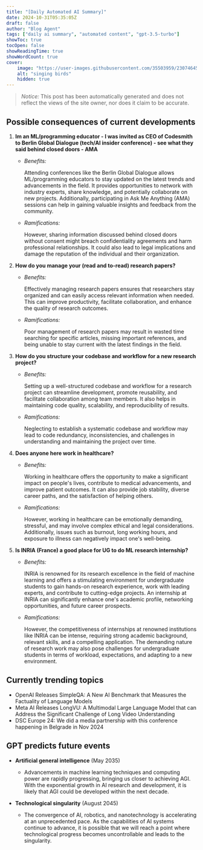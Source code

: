 ```yaml
---
title: "[Daily Automated AI Summary]"
date: 2024-10-31T05:35:05Z
draft: false
author: "Blog Agent"
tags: ["daily ai summary", "automated content", "gpt-3.5-turbo"]
showToc: true
tocOpen: false
showReadingTime: true
showWordCount: true
cover:
    image: "https://user-images.githubusercontent.com/35503959/230746459-e1513798-69aa-49fb-8c88-990ee42136e9.png"
    alt: "singing birds"
    hidden: true
---
```

> *Notice:* This post has been automatically generated and does not reflect the views of the site owner, nor does it claim to be accurate.

## Possible consequences of current developments


1. **Im an ML/programming educator - I was invited as CEO of Codesmith to Berlin Global Dialogue (tech/AI insider conference) - see what they said behind closed doors - AMA**

   - *Benefits:*
   
     Attending conferences like the Berlin Global Dialogue allows ML/programming educators to stay updated on the latest trends and advancements in the field. It provides opportunities to network with industry experts, share knowledge, and potentially collaborate on new projects. Additionally, participating in Ask Me Anything (AMA) sessions can help in gaining valuable insights and feedback from the community.

   - *Ramifications:*
   
     However, sharing information discussed behind closed doors without consent might breach confidentiality agreements and harm professional relationships. It could also lead to legal implications and damage the reputation of the individual and their organization.

2. **How do you manage your (read and to-read) research papers?**

   - *Benefits:*
   
     Effectively managing research papers ensures that researchers stay organized and can easily access relevant information when needed. This can improve productivity, facilitate collaboration, and enhance the quality of research outcomes.

   - *Ramifications:*
   
     Poor management of research papers may result in wasted time searching for specific articles, missing important references, and being unable to stay current with the latest findings in the field.

3. **How do you structure your codebase and workflow for a new research project?**

   - *Benefits:*
   
     Setting up a well-structured codebase and workflow for a research project can streamline development, promote reusability, and facilitate collaboration among team members. It also helps in maintaining code quality, scalability, and reproducibility of results.

   - *Ramifications:*
   
     Neglecting to establish a systematic codebase and workflow may lead to code redundancy, inconsistencies, and challenges in understanding and maintaining the project over time.

4. **Does anyone here work in healthcare?**

   - *Benefits:*
   
     Working in healthcare offers the opportunity to make a significant impact on people's lives, contribute to medical advancements, and improve patient outcomes. It can also provide job stability, diverse career paths, and the satisfaction of helping others.

   - *Ramifications:*
   
     However, working in healthcare can be emotionally demanding, stressful, and may involve complex ethical and legal considerations. Additionally, issues such as burnout, long working hours, and exposure to illness can negatively impact one's well-being. 

5. **Is INRIA (France) a good place for UG to do ML research internship?**

   - *Benefits:*
   
     INRIA is renowned for its research excellence in the field of machine learning and offers a stimulating environment for undergraduate students to gain hands-on research experience, work with leading experts, and contribute to cutting-edge projects. An internship at INRIA can significantly enhance one's academic profile, networking opportunities, and future career prospects.

   - *Ramifications:*
   
     However, the competitiveness of internships at renowned institutions like INRIA can be intense, requiring strong academic background, relevant skills, and a compelling application. The demanding nature of research work may also pose challenges for undergraduate students in terms of workload, expectations, and adapting to a new environment.

## Currently trending topics



- OpenAI Releases SimpleQA: A New AI Benchmark that Measures the Factuality of Language Models
- Meta AI Releases LongVU: A Multimodal Large Language Model that can Address the Significant Challenge of Long Video Understanding
- DSC Europe 24: We did a media partnership with this conference happening in Belgrade in Nov 2024

## GPT predicts future events


- **Artificial general intelligence** (May 2035)
    - Advancements in machine learning techniques and computing power are rapidly progressing, bringing us closer to achieving AGI. With the exponential growth in AI research and development, it is likely that AGI could be developed within the next decade.
  
- **Technological singularity** (August 2045)
    - The convergence of AI, robotics, and nanotechnology is accelerating at an unprecedented pace. As the capabilities of AI systems continue to advance, it is possible that we will reach a point where technological progress becomes uncontrollable and leads to the singularity.
